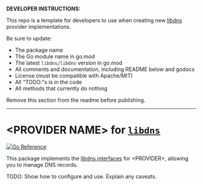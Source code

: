 **DEVELOPER INSTRUCTIONS:**

This repo is a template for developers to use when creating new [libdns](https://github.com/libdns/libdns) provider implementations.

Be sure to update:

- The package name
- The Go module name in go.mod
- The latest `libdns/libdns` version in go.mod
- All comments and documentation, including README below and godocs
- License (must be compatible with Apache/MIT)
- All "TODO:"s is in the code
- All methods that currently do nothing

Remove this section from the readme before publishing.

---

\<PROVIDER NAME\> for [`libdns`](https://github.com/libdns/libdns)
=======================

[![Go Reference](https://pkg.go.dev/badge/test.svg)](https://pkg.go.dev/github.com/libdns/TODO:PROVIDER_NAME)

This package implements the [libdns interfaces](https://github.com/libdns/libdns) for \<PROVIDER\>, allowing you to manage DNS records.

TODO: Show how to configure and use. Explain any caveats.

